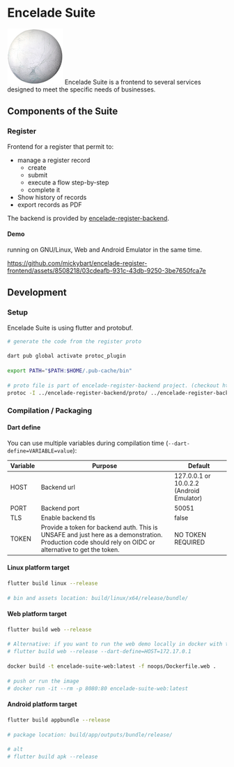 # Encelade Suite

![encelade illustration](docs/encelade.png) Encelade Suite is a frontend to several services designed to meet the specific needs of businesses.

## Components of the Suite
### Register

Frontend for a register that permit to:

- manage a register record
    - create
    - submit
    - execute a flow step-by-step
    - complete it
- Show history of records
- export records as PDF

The backend is provided by [encelade-register-backend](https://github.com/mickybart/encelade-register-backend).

#### Demo

running on GNU/Linux, Web and Android Emulator in the same time.

https://github.com/mickybart/encelade-register-frontend/assets/8508218/03cdeafb-931c-43db-9250-3be7650fca7e

## Development

### Setup

Encelade Suite is using flutter and protobuf.

```bash
# generate the code from the register proto

dart pub global activate protoc_plugin

export PATH="$PATH:$HOME/.pub-cache/bin"

# proto file is part of encelade-register-backend project. (checkout https://github.com/mickybart/encelade-register-backend)
protoc -I ../encelade-register-backend/proto/ ../encelade-register-backend/proto/register.proto google/protobuf/timestamp.proto google/protobuf/empty.proto --dart_out=grpc:lib/model/proto
```

### Compilation / Packaging

#### Dart define

You can use multiple variables during compilation time (`--dart-define=VARIABLE=value`):

| Variable | Purpose | Default |
|----------|---------|---------|
| HOST     | Backend url | 127.0.0.1 or 10.0.2.2 (Android Emulator) |
| PORT     | Backend port | 50051 |
| TLS      | Enable backend tls | false |
| TOKEN    | Provide a token for backend auth. This is UNSAFE and just here as a demonstration. Production code should rely on OIDC or alternative to get the token. | NO TOKEN REQUIRED |

#### Linux platform target

```bash
flutter build linux --release

# bin and assets location: build/linux/x64/release/bundle/
```

#### Web platform target

```bash
flutter build web --release

# Alternative: if you want to run the web demo locally in docker with the backend in docker too, use docker host.
# flutter build web --release --dart-define=HOST=172.17.0.1

docker build -t encelade-suite-web:latest -f noops/Dockerfile.web .

# push or run the image
# docker run -it --rm -p 8080:80 encelade-suite-web:latest
```

#### Android platform target

```bash
flutter build appbundle --release

# package location: build/app/outputs/bundle/release/

# alt
# flutter build apk --release
```
